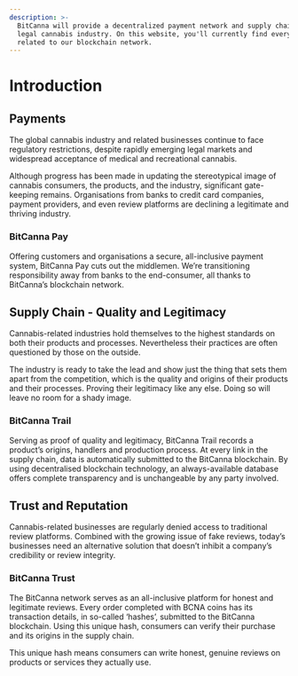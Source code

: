 ```yaml
---
description: >-
  BitCanna will provide a decentralized payment network and supply chain for the
  legal cannabis industry. On this website, you'll currently find everything
  related to our blockchain network.
---
```


# Introduction

## Payments

The global cannabis industry and related businesses continue to face regulatory restrictions, despite rapidly emerging legal markets and widespread acceptance of medical and recreational cannabis.

Although progress has been made in updating the stereotypical image of cannabis consumers, the products, and the industry, significant gate-keeping remains. Organisations from banks to credit card companies, payment providers, and even review platforms are declining a legitimate and thriving industry.

### BitCanna Pay

Offering customers and organisations a secure, all-inclusive payment system, BitCanna Pay cuts out the middlemen. We’re transitioning responsibility away from banks to the end-consumer, all thanks to BitCanna’s blockchain network.

## Supply Chain - Quality and Legitimacy

Cannabis-related industries hold themselves to the highest standards on both their products and processes. Nevertheless their practices are often questioned by those on the outside.&#x20;

The industry is ready to take the lead and show just the thing that sets them apart from the competition, which is the quality and origins of their products and their processes. Proving their legitimacy like any else. Doing so will leave no room for a shady image.

### BitCanna Trail

Serving as proof of quality and legitimacy, BitCanna Trail records a product’s origins, handlers and production process. At every link in the supply chain, data is automatically submitted to the BitCanna blockchain. By using decentralised blockchain technology, an always-available database offers complete transparency and is unchangeable by any party involved.

## Trust and Reputation

Cannabis-related businesses are regularly denied access to traditional review platforms. Combined with the growing issue of fake reviews, today’s businesses need an alternative solution that doesn’t inhibit a company’s credibility or review integrity.

### BitCanna Trust

The BitCanna network serves as an all-inclusive platform for honest and legitimate reviews. Every order completed with BCNA coins has its transaction details, in so-called ‘hashes’, submitted to the BitCanna blockchain. Using this unique hash, consumers can verify their purchase and its origins in the supply chain.

This unique hash means consumers can write honest, genuine reviews on products or services they actually use.




